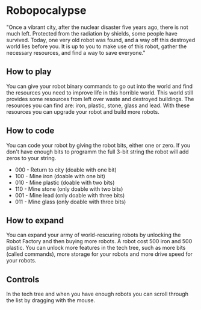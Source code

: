 # Robopocalypse
"Once a vibrant city, after the nuclear disaster five years ago, there is not much left. Protected from the radiation by shields, some people have survived. 
Today, one very old robot was found, and a way off this destroyed world lies before you. It is up to you to make use of this robot, gather the necessary resources, and find a way to save everyone."

## How to play
You can give your robot binary commands to go out into the world and find the resources you need to improve life in this horrible world. This world still provides some resources from left over waste and destroyed buildings. 
The resources you can find are: iron, plastic, stone, glass and lead. With these resources you can upgrade your robot and build more robots.

## How to code
You can code your robot by giving the robot bits, either one or zero. If you don't have enough bits to programm the full 3-bit string the robot will add zeros to your string. 

* 000 - Return to city (doable with one bit)
* 100 - Mine iron (doable with one bit)
* 010 - Mine plastic (doable with two bits)
* 110 - Mine stone (only doable with two bits)
* 001 - Mine lead (only doable with three bits)
* 011 - Mine glass (only doable with three bits)

## How to expand
You can expand your army of world-rescuring robots by unlocking the Robot Factory and then buying more robots. A robot cost 500 iron and 500 plastic.
You can unlock more features in the tech tree, such as more bits (called commands), more storage for your robots and more drive speed for your robots.

## Controls
In the tech tree and when you have enough robots you can scroll through the list by dragging with the mouse.
